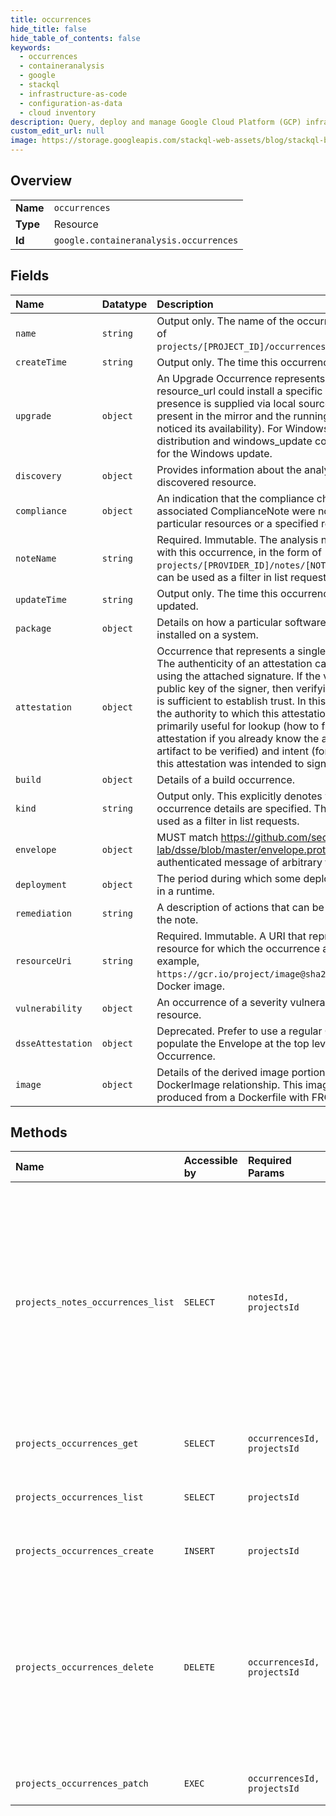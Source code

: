 ```yaml
---
title: occurrences
hide_title: false
hide_table_of_contents: false
keywords:
  - occurrences
  - containeranalysis
  - google    
  - stackql
  - infrastructure-as-code
  - configuration-as-data
  - cloud inventory
description: Query, deploy and manage Google Cloud Platform (GCP) infrastructure and resources using SQL
custom_edit_url: null
image: https://storage.googleapis.com/stackql-web-assets/blog/stackql-blog-post-featured-image.png
---
```

  
    

## Overview
<table><tbody>
<tr><td><b>Name</b></td><td><code>occurrences</code></td></tr>
<tr><td><b>Type</b></td><td>Resource</td></tr>
<tr><td><b>Id</b></td><td><code>google.containeranalysis.occurrences</code></td></tr>
</tbody></table>

## Fields
| Name | Datatype | Description |
|:-----|:---------|:------------|
| `name` | `string` | Output only. The name of the occurrence in the form of `projects/[PROJECT_ID]/occurrences/[OCCURRENCE_ID]`. |
| `createTime` | `string` | Output only. The time this occurrence was created. |
| `upgrade` | `object` | An Upgrade Occurrence represents that a specific resource_url could install a specific upgrade. This presence is supplied via local sources (i.e. it is present in the mirror and the running system has noticed its availability). For Windows, both distribution and windows_update contain information for the Windows update. |
| `discovery` | `object` | Provides information about the analysis status of a discovered resource. |
| `compliance` | `object` | An indication that the compliance checks in the associated ComplianceNote were not satisfied for particular resources or a specified reason. |
| `noteName` | `string` | Required. Immutable. The analysis note associated with this occurrence, in the form of `projects/[PROVIDER_ID]/notes/[NOTE_ID]`. This field can be used as a filter in list requests. |
| `updateTime` | `string` | Output only. The time this occurrence was last updated. |
| `package` | `object` | Details on how a particular software package was installed on a system. |
| `attestation` | `object` | Occurrence that represents a single "attestation". The authenticity of an attestation can be verified using the attached signature. If the verifier trusts the public key of the signer, then verifying the signature is sufficient to establish trust. In this circumstance, the authority to which this attestation is attached is primarily useful for lookup (how to find this attestation if you already know the authority and artifact to be verified) and intent (for which authority this attestation was intended to sign. |
| `build` | `object` | Details of a build occurrence. |
| `kind` | `string` | Output only. This explicitly denotes which of the occurrence details are specified. This field can be used as a filter in list requests. |
| `envelope` | `object` | MUST match https://github.com/secure-systems-lab/dsse/blob/master/envelope.proto. An authenticated message of arbitrary type. |
| `deployment` | `object` | The period during which some deployable was active in a runtime. |
| `remediation` | `string` | A description of actions that can be taken to remedy the note. |
| `resourceUri` | `string` | Required. Immutable. A URI that represents the resource for which the occurrence applies. For example, `https://gcr.io/project/image@sha256:123abc` for a Docker image. |
| `vulnerability` | `object` | An occurrence of a severity vulnerability on a resource. |
| `dsseAttestation` | `object` | Deprecated. Prefer to use a regular Occurrence, and populate the Envelope at the top level of the Occurrence. |
| `image` | `object` | Details of the derived image portion of the DockerImage relationship. This image would be produced from a Dockerfile with FROM . |
## Methods
| Name | Accessible by | Required Params | Description |
|:-----|:--------------|:----------------|:------------|
| `projects_notes_occurrences_list` | `SELECT` | `notesId, projectsId` | Lists occurrences referencing the specified note. Provider projects can use this method to get all occurrences across consumer projects referencing the specified note. |
| `projects_occurrences_get` | `SELECT` | `occurrencesId, projectsId` | Gets the specified occurrence. |
| `projects_occurrences_list` | `SELECT` | `projectsId` | Lists occurrences for the specified project. |
| `projects_occurrences_create` | `INSERT` | `projectsId` | Creates a new occurrence. |
| `projects_occurrences_delete` | `DELETE` | `occurrencesId, projectsId` | Deletes the specified occurrence. For example, use this method to delete an occurrence when the occurrence is no longer applicable for the given resource. |
| `projects_occurrences_patch` | `EXEC` | `occurrencesId, projectsId` | Updates the specified occurrence. |
